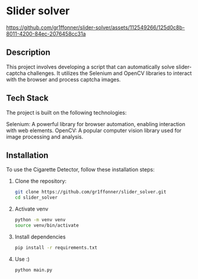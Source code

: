 # Slider solver



https://github.com/gr1ffonner/slider-solver/assets/112549266/125d0c8b-8011-4200-84ec-2076458cc31a



## Description

This project involves developing a script that can automatically solve slider-captcha challenges. It utilizes the Selenium and OpenCV libraries to interact with the browser and process captcha images.
## Tech Stack

The project is built on the following technologies:

Selenium: A powerful library for browser automation, enabling interaction with web elements.
OpenCV: A popular computer vision library used for image processing and analysis.

## Installation

To use the Cigarette Detector, follow these installation steps:

1. Clone the repository:

   ```bash
   git clone https://github.com/gr1ffonner/slider_solver.git
   cd slider_solver
2. Activate venv
   
   ```bash
   python -m venv venv
   source venv/bin/activate
3. Install dependencies
   
   ```bash
   pip install -r requirements.txt
4. Use :)
   ```bash
   python main.py
   
